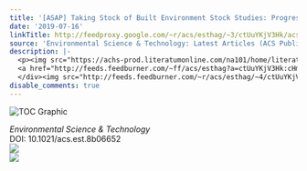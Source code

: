 ```yaml
---
title: '[ASAP] Taking Stock of Built Environment Stock Studies: Progress and Prospects'
date: '2019-07-16'
linkTitle: http://feedproxy.google.com/~r/acs/esthag/~3/ctUuYKjV3Hk/acs.est.8b06652
source: 'Environmental Science & Technology: Latest Articles (ACS Publications)'
description: |-
  <p><img src="https://achs-prod.literatumonline.com/na101/home/literatum/publisher/achs/journals/content/esthag/0/esthag.ahead-of-print/acs.est.8b06652/20190715/images/medium/es-2018-066523_0005.gif" alt="TOC Graphic"/></p><div><cite>Environmental Science & Technology</cite></div><div>DOI: 10.1021/acs.est.8b06652</div><div class="feedflare">
  <a href="http://feeds.feedburner.com/~ff/acs/esthag?a=ctUuYKjV3Hk:cHmmKA8b8lM:yIl2AUoC8zA"><img src="http://feeds.feedburner.com/~ff/acs/esthag?d=yIl2AUoC8zA" border="0"></img></a>
  </div><img src="http://feeds.feedburner.com/~r/acs/esthag/~4/ctUuYKjV3Hk" ...
disable_comments: true
---
```

<p><img src="https://achs-prod.literatumonline.com/na101/home/literatum/publisher/achs/journals/content/esthag/0/esthag.ahead-of-print/acs.est.8b06652/20190715/images/medium/es-2018-066523_0005.gif" alt="TOC Graphic"/></p><div><cite>Environmental Science & Technology</cite></div><div>DOI: 10.1021/acs.est.8b06652</div><div class="feedflare">
<a href="http://feeds.feedburner.com/~ff/acs/esthag?a=ctUuYKjV3Hk:cHmmKA8b8lM:yIl2AUoC8zA"><img src="http://feeds.feedburner.com/~ff/acs/esthag?d=yIl2AUoC8zA" border="0"></img></a>
</div><img src="http://feeds.feedburner.com/~r/acs/esthag/~4/ctUuYKjV3Hk" ...